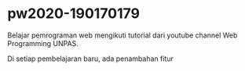 # pw2020-190170179
Belajar pemrograman web mengikuti tutorial dari youtube channel Web Programming UNPAS.

Di setiap pembelajaran baru, ada penambahan fitur
